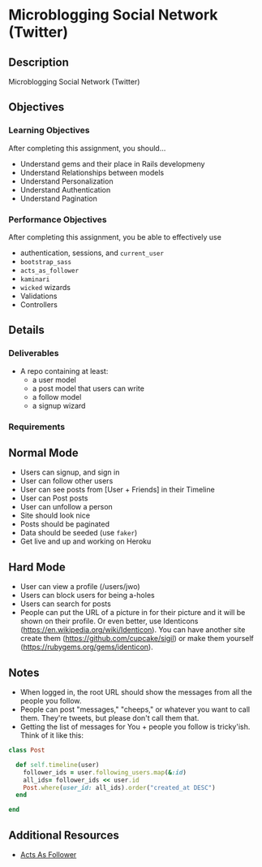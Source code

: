 # Microblogging Social Network (Twitter)

## Description
Microblogging Social Network (Twitter)


## Objectives

### Learning Objectives

After completing this assignment, you should…

* Understand gems and their place in Rails developmeny
* Understand Relationships between models
* Understand Personalization
* Understand Authentication
* Understand Pagination


### Performance Objectives

After completing this assignment, you be able to effectively use

* authentication, sessions, and `current_user`
* `bootstrap_sass`
* `acts_as_follower`
* `kaminari`
* `wicked` wizards
* Validations
* Controllers



## Details

### Deliverables

* A repo containing at least:
  * a user model 
  * a post model that users can write
  * a follow model
  * a signup wizard

### Requirements



## Normal Mode

* Users can signup, and sign in
* User can follow other users
* User can see posts from [User + Friends] in their Timeline
* User can Post posts
* User can unfollow a person
* Site should look nice
* Posts should be paginated
* Data should be seeded (use `faker`)
* Get live and up and working on Heroku

            
## Hard Mode
            
* User can view a profile (/users/jwo)
* Users can block users for being a-holes
* Users can search for posts
* People can put the URL of a picture in for their picture and it will be shown on their profile. Or even better, use Identicons (https://en.wikipedia.org/wiki/Identicon). You can have another site create them (https://github.com/cupcake/sigil) or make them yourself (https://rubygems.org/gems/identicon).


## Notes

* When logged in, the root URL should show the messages from all the people you follow.
* People can post "messages," "cheeps," or whatever you want to call them. They're tweets, but please don't call them that.
* Getting the list of messages for You + people you follow is tricky'ish. Think of it like this:

```ruby
class Post

  def self.timeline(user)
    follower_ids = user.following_users.map(&:id)
    all_ids= follower_ids << user.id
    Post.where(user_id: all_ids).order("created_at DESC")
  end

end
```

## Additional Resources

* [Acts As Follower](https://github.com/tcocca/acts_as_follower)
